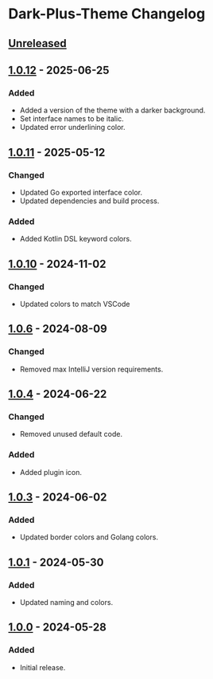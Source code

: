 <!-- Keep a Changelog guide -> https://keepachangelog.com -->

# Dark-Plus-Theme Changelog

## [Unreleased]

## [1.0.12] - 2025-06-25

### Added

- Added a version of the theme with a darker background.
- Set interface names to be italic.
- Updated error underlining color.

## [1.0.11] - 2025-05-12

### Changed

- Updated Go exported interface color.
- Updated dependencies and build process.

### Added

- Added Kotlin DSL keyword colors.

## [1.0.10] - 2024-11-02

### Changed

- Updated colors to match VSCode

## [1.0.6] - 2024-08-09

### Changed

- Removed max IntelliJ version requirements.

## [1.0.4] - 2024-06-22

### Changed

- Removed unused default code.

### Added

- Added plugin icon.

## [1.0.3] - 2024-06-02

### Added

- Updated border colors and Golang colors.

## [1.0.1] - 2024-05-30

### Added

- Updated naming and colors.

## [1.0.0] - 2024-05-28

### Added

- Initial release.

[Unreleased]: https://github.com/j-d-ha/Dark-Plus-Theme/compare/v1.0.12...HEAD
[1.0.12]: https://github.com/j-d-ha/Dark-Plus-Theme/compare/v1.0.11...v1.0.12
[1.0.11]: https://github.com/j-d-ha/Dark-Plus-Theme/compare/v1.0.10...v1.0.11
[1.0.10]: https://github.com/j-d-ha/Dark-Plus-Theme/compare/v1.0.6...v1.0.10
[1.0.6]: https://github.com/j-d-ha/Dark-Plus-Theme/compare/v1.0.4...v1.0.6
[1.0.4]: https://github.com/j-d-ha/Dark-Plus-Theme/compare/v1.0.3...v1.0.4
[1.0.3]: https://github.com/j-d-ha/Dark-Plus-Theme/compare/v1.0.1...v1.0.3
[1.0.1]: https://github.com/j-d-ha/Dark-Plus-Theme/compare/v1.0.0...v1.0.1
[1.0.0]: https://github.com/j-d-ha/Dark-Plus-Theme/commits/v1.0.0
